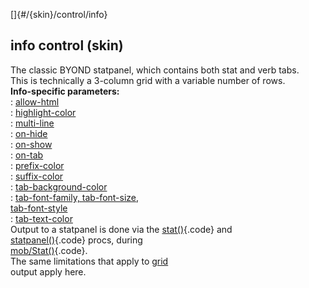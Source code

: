 []{#/{skin}/control/info}    
## info control (skin)    
The classic BYOND statpanel, which contains both stat and verb tabs.    
This is technically a 3-column grid with a variable number of rows.    
**Info-specific parameters:**    
:   [allow-html](ref/%7Bskin%7D/param/allow-html)    
:   [highlight-color](ref/%7Bskin%7D/param/highlight-color)    
:   [multi-line](ref/%7Bskin%7D/param/multi-line)    
:   [on-hide](ref/%7Bskin%7D/param/on-hide)    
:   [on-show](ref/%7Bskin%7D/param/on-show)    
:   [on-tab](ref/%7Bskin%7D/param/on-tab)    
:   [prefix-color](ref/%7Bskin%7D/param/prefix-color)    
:   [suffix-color](ref/%7Bskin%7D/param/suffix-color)    
:   [tab-background-color](ref/%7Bskin%7D/param/tab-background-color)    
:   [tab-font-family, tab-font-size,    
    tab-font-style](ref/%7Bskin%7D/param/tab-font)    
:   [tab-text-color](ref/%7Bskin%7D/param/tab-text-color)    
Output to a statpanel is done via the [stat()](ref/proc/stat){.code} and    
[statpanel()](ref/proc/statpanel){.code} procs, during    
[mob/Stat()](ref/atom/proc/stat){.code}.    
The same limitations that apply to [grid](ref/%7Bskin%7D/control/grid)    
output apply here.  
